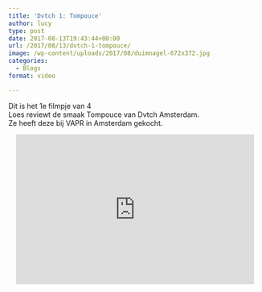 ```yaml
---
title: 'Dvtch 1: Tompouce'
author: lucy
type: post
date: 2017-08-13T19:43:44+00:00
url: /2017/08/13/dvtch-1-tompouce/
image: /wp-content/uploads/2017/08/duimnagel-672x372.jpg
categories:
  - Blogs
format: video

---
```

Dit is het 1e filmpje van 4   
Loes reviewt de smaak Tompouce van Dvtch Amsterdam.   
Ze heeft deze bij VAPR in Amsterdam gekocht.

<span class="embed-youtube" style="text-align:center; display: block;"><iframe class='youtube-player' type='text/html' width='474' height='297' src='https://www.youtube.com/embed/v59PDFtMEPY?version=3&#038;rel=1&#038;fs=1&#038;autohide=2&#038;showsearch=0&#038;showinfo=1&#038;iv_load_policy=1&#038;wmode=transparent' allowfullscreen='true' style='border:0;'></iframe></span>

&nbsp;